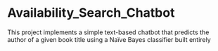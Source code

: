 # Availability_Search_Chatbot
This project implements a simple text-based chatbot that predicts the author of a given book title using a Naïve Bayes classifier built entirely
